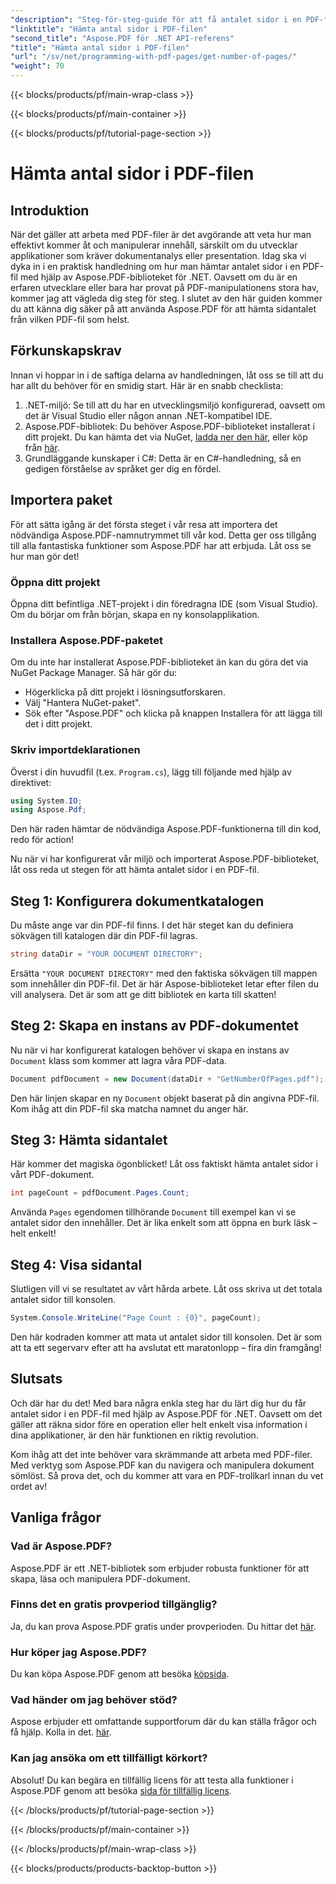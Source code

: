 ```yaml
---
"description": "Steg-för-steg-guide för att få antalet sidor i en PDF-fil med Aspose.PDF för .NET. Enkel att implementera, perfekt för dina projekt."
"linktitle": "Hämta antal sidor i PDF-filen"
"second_title": "Aspose.PDF för .NET API-referens"
"title": "Hämta antal sidor i PDF-filen"
"url": "/sv/net/programming-with-pdf-pages/get-number-of-pages/"
"weight": 70
---
```


{{< blocks/products/pf/main-wrap-class >}}

{{< blocks/products/pf/main-container >}}

{{< blocks/products/pf/tutorial-page-section >}}

# Hämta antal sidor i PDF-filen

## Introduktion

När det gäller att arbeta med PDF-filer är det avgörande att veta hur man effektivt kommer åt och manipulerar innehåll, särskilt om du utvecklar applikationer som kräver dokumentanalys eller presentation. Idag ska vi dyka in i en praktisk handledning om hur man hämtar antalet sidor i en PDF-fil med hjälp av Aspose.PDF-biblioteket för .NET. Oavsett om du är en erfaren utvecklare eller bara har provat på PDF-manipulationens stora hav, kommer jag att vägleda dig steg för steg. I slutet av den här guiden kommer du att känna dig säker på att använda Aspose.PDF för att hämta sidantalet från vilken PDF-fil som helst.

## Förkunskapskrav

Innan vi hoppar in i de saftiga delarna av handledningen, låt oss se till att du har allt du behöver för en smidig start. Här är en snabb checklista:

1. .NET-miljö: Se till att du har en utvecklingsmiljö konfigurerad, oavsett om det är Visual Studio eller någon annan .NET-kompatibel IDE.
2. Aspose.PDF-bibliotek: Du behöver Aspose.PDF-biblioteket installerat i ditt projekt. Du kan hämta det via NuGet, [ladda ner den här](https://releases.aspose.com/pdf/net/), eller köp från [här](https://purchase.aspose.com/buy).
3. Grundläggande kunskaper i C#: Detta är en C#-handledning, så en gedigen förståelse av språket ger dig en fördel.

## Importera paket

För att sätta igång är det första steget i vår resa att importera det nödvändiga Aspose.PDF-namnutrymmet till vår kod. Detta ger oss tillgång till alla fantastiska funktioner som Aspose.PDF har att erbjuda. Låt oss se hur man gör det!

### Öppna ditt projekt

Öppna ditt befintliga .NET-projekt i din föredragna IDE (som Visual Studio). Om du börjar om från början, skapa en ny konsolapplikation. 

### Installera Aspose.PDF-paketet

Om du inte har installerat Aspose.PDF-biblioteket än kan du göra det via NuGet Package Manager. Så här gör du:

- Högerklicka på ditt projekt i lösningsutforskaren.
- Välj "Hantera NuGet-paket".
- Sök efter "Aspose.PDF" och klicka på knappen Installera för att lägga till det i ditt projekt.

### Skriv importdeklarationen

Överst i din huvudfil (t.ex. `Program.cs`), lägg till följande med hjälp av direktivet:

```csharp
using System.IO;
using Aspose.Pdf;
```

Den här raden hämtar de nödvändiga Aspose.PDF-funktionerna till din kod, redo för action!

Nu när vi har konfigurerat vår miljö och importerat Aspose.PDF-biblioteket, låt oss reda ut stegen för att hämta antalet sidor i en PDF-fil.

## Steg 1: Konfigurera dokumentkatalogen

Du måste ange var din PDF-fil finns. I det här steget kan du definiera sökvägen till katalogen där din PDF-fil lagras.

```csharp
string dataDir = "YOUR DOCUMENT DIRECTORY";
```
Ersätta `"YOUR DOCUMENT DIRECTORY"` med den faktiska sökvägen till mappen som innehåller din PDF-fil. Det är här Aspose-biblioteket letar efter filen du vill analysera. Det är som att ge ditt bibliotek en karta till skatten!

## Steg 2: Skapa en instans av PDF-dokumentet

Nu när vi har konfigurerat katalogen behöver vi skapa en instans av `Document` klass som kommer att lagra våra PDF-data.

```csharp
Document pdfDocument = new Document(dataDir + "GetNumberOfPages.pdf");
```
Den här linjen skapar en ny `Document` objekt baserat på din angivna PDF-fil. Kom ihåg att din PDF-fil ska matcha namnet du anger här.

## Steg 3: Hämta sidantalet

Här kommer det magiska ögonblicket! Låt oss faktiskt hämta antalet sidor i vårt PDF-dokument.

```csharp
int pageCount = pdfDocument.Pages.Count;
```
Använda `Pages` egendomen tillhörande `Document` till exempel kan vi se antalet sidor den innehåller. Det är lika enkelt som att öppna en burk läsk – helt enkelt!

## Steg 4: Visa sidantal

Slutligen vill vi se resultatet av vårt hårda arbete. Låt oss skriva ut det totala antalet sidor till konsolen.

```csharp
System.Console.WriteLine("Page Count : {0}", pageCount);
```
Den här kodraden kommer att mata ut antalet sidor till konsolen. Det är som att ta ett segervarv efter att ha avslutat ett maratonlopp – fira din framgång!

## Slutsats

Och där har du det! Med bara några enkla steg har du lärt dig hur du får antalet sidor i en PDF-fil med hjälp av Aspose.PDF för .NET. Oavsett om det gäller att räkna sidor före en operation eller helt enkelt visa information i dina applikationer, är den här funktionen en riktig revolution. 

Kom ihåg att det inte behöver vara skrämmande att arbeta med PDF-filer. Med verktyg som Aspose.PDF kan du navigera och manipulera dokument sömlöst. Så prova det, och du kommer att vara en PDF-trollkarl innan du vet ordet av!

## Vanliga frågor

### Vad är Aspose.PDF?
Aspose.PDF är ett .NET-bibliotek som erbjuder robusta funktioner för att skapa, läsa och manipulera PDF-dokument.

### Finns det en gratis provperiod tillgänglig?
Ja, du kan prova Aspose.PDF gratis under provperioden. Du hittar det [här](https://releases.aspose.com/).

### Hur köper jag Aspose.PDF?
Du kan köpa Aspose.PDF genom att besöka [köpsida](https://purchase.aspose.com/buy).

### Vad händer om jag behöver stöd?
Aspose erbjuder ett omfattande supportforum där du kan ställa frågor och få hjälp. Kolla in det. [här](https://forum.aspose.com/c/pdf/10).

### Kan jag ansöka om ett tillfälligt körkort?
Absolut! Du kan begära en tillfällig licens för att testa alla funktioner i Aspose.PDF genom att besöka [sida för tillfällig licens](https://purchase.aspose.com/temporary-license/).

{{< /blocks/products/pf/tutorial-page-section >}}

{{< /blocks/products/pf/main-container >}}

{{< /blocks/products/pf/main-wrap-class >}}

{{< blocks/products/products-backtop-button >}}